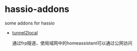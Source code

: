 # hassio-addons

some addons for hassio

- [tunnel2local](https://github.com/zhujisheng/hassio-addons/tree/master/tunnel2local)

  通过frp隧道，使局域网中的homeassistant可以通过公网访问
